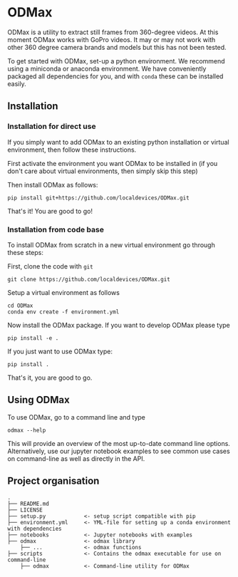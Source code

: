 ODMax
=====

ODMax is a utility to extract still frames from 360-degree videos. At this moment ODMax works with GoPro videos. It may or may not work with other 360 degree camera brands and models but this has not been tested.

To get started with ODMax, set-up a python environment. We recommend using a miniconda or anaconda environment. We have conveniently packaged all dependencies for you, and with `conda` these can be installed easily.

Installation
------------

### Installation for direct use

If you simply want to add ODMax to an existing python installation or virtual environment, then follow these instructions.

First activate the environment you want ODMax to be installed in (if you don't care about virtual environments, then simply skip this step)

Then install ODMax as follows:
```
pip install git+https://github.com/localdevices/ODMax.git

```
That's it! You are good to go!

### Installation from code base

To install ODMax from scratch in a new virtual environment go through these steps:

First, clone the code with `git`

```
git clone https://github.com/localdevices/ODMax.git
```

Setup a virtual environment as follows
```
cd ODMax
conda env create -f environment.yml
```

Now install the ODMax package. If you want to develop ODMax please type
```
pip install -e .
```
If you just want to use ODMax type:
```
pip install .
```
That's it, you are good to go.

Using ODMax
-----------
To use ODMax, go to a command line and type 
```
odmax --help
```
This will provide an overview of the most up-to-date command line options.
Alternatively, use our jupyter notebook examples to see common use cases on command-line as
well as directly in the API.

Project organisation
--------------------

    .
    ├── README.md
    ├── LICENSE
    ├── setup.py            <- setup script compatible with pip
    ├── environment.yml     <- YML-file for setting up a conda environment with dependencies
    ├── notebooks           <- Jupyter notebooks with examples
    ├── odmax               <- odmax library
        ├── ...             <- odmax functions
    ├── scripts             <- Contains the odmax executable for use on command-line
        ├── odmax           <- Command-line utility for ODMax

